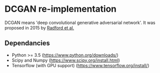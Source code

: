 # DCGAN re-implementation

DCGAN means 'deep convolutional generative adversarial network'.
It was proposed in 2015 by [Radford et al.](https://arxiv.org/pdf/1511.06434.pdf)

## Dependancies

* Python >= 3.5 (https://www.python.org/downloads/)
* Scipy and Numpy (https://www.scipy.org/install.html)
* Tensorflow (with GPU support) (https://www.tensorflow.org/install/)
